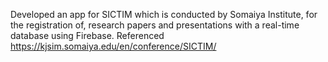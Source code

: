 Developed an app for SICTIM which is conducted by Somaiya Institute, for the registration of, research papers and presentations with a real-time database using Firebase.
Referenced https://kjsim.somaiya.edu/en/conference/SICTIM/

